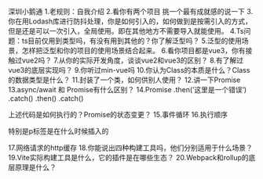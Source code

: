 深圳小鹅通
1.老规则：自我介绍
2.看你有两个项目 挑一个最有成就感的说一下
3.你在用Lodash库进行防抖处理，你是如何引入的，如何做到是按需引入的方式，但是还是可以一次引入，全局使用。即在其他地方不需要导入就能使用。
4.Ts问题：ts目前仅用到类型吗，有没有用到其他的？你了解泛型吗？
5.泛型的使用场景，怎样把泛型和你的项目的使用场景结合起来。
6.看你项目都是vue3，你有接触过vue2吗？
7.从你的实际开发角度，谈谈vue2和vue3的区别？
8.有了解过vue3的底层实现吗？
9.你听过min-vue吗
10.你认为Class的本质是什么？Class的数据类型是什么？
11.封装了一个类，如何供别人使用？
12.讲一下Promise
13.async/await 和 Promise有什么区别？
14.Promise
.then(‘这里是一个错误’)
.catch()
.then()
.catch()

上述代码是如何执行的？Promise的状态变更？
15.事件循环
16.执行顺序
<script>
var p = document.createElement(‘p’)
console.log(“a”);
setTimeout(()=>{
console.log(“b”)
},0)
new Promise(()=>{
console.log(“c”)
}).then(()=>{
Console.log(“d”)
})
document.body.appendChild(p)
</script>

特别是p标签是在什么时候插入的

17.网络请求的http缓存
18.你能说出四种构建工具吗，他们分别适用于什么场景？
19.Vite实际构建工具是什么，它的插件是在哪些生态？
20.Webpack和rollup的底层原理是什么？